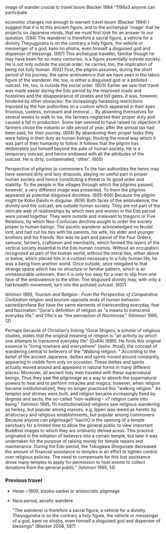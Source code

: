  image of wander crucial to travel boom Blacker 1984 ^1196a3
 anyone can participate 

economic changes not enough to warrant travel boom (Blacker 1984)
	I suggest that it is to this ancient figure, and to the archetypal 'image' that he projects on Japanese minds, that we must first look for an answer to our question. (594)
The wanderer is therefore a sacral figure, a vehicle for a divinity
	Theyugyosha is on the contrary a holy figure, the vehicle or messenger of a god, kami no shisha, even himself a disguised god and dispenser of blessings. (597)
	This archetypal traveller, familiar though he may have been for so many centuries, is a figure essentially outside society. He is not only outside the social order; he carries, too, the implication of being not fully human. (602)
	First, the pilgrim assumes, during the short period of his journey, the same ambivalence that we have seen in the taboo figure of the wanderer. He, too, is either a disguised god or a polluted outcast. He, too, is outside the social order. (603)
	Earlier we saw that travel was made easier during the Edo period by the improved roads and hostelries and the disappearance of pirates and toll gates. It was, however, hindered by other obstacles: the increasingly harassing restrictions imposed by the han authorities on a custom which appeared in their eyes frivolous, useless, extravant and immoral…. By absenting themselves for several weeks to walk to Ise, the farmers neglected their proper duty and caused a fall in production. Some han seemed to have raised no objection if farmers chose the nokanki or idle period of year, after the annual tax had been paid, for their journey. (604)
	By abandoning their proper tasks they were failing in their duty as human beings, flouting the moral way which it was part of their humanity to follow. It follows that the pilgrim has deliberately put himself beyond the pale of human society. He is a temporary outcast, and hence endowed with all the attributes of the outcast. He is dirty, contaminated, 'other'. (605)

Perspective of pilgrims to commoners
	To the han authorities the henro may have seemed dirty and lazy dropouts, playing no useful part in proper human society and hence constituting a threat to its good order and stability. To the people in the villages through which the pilgrims passed, however, a very different image was presented. To them the pilgrims appeared as potential disguised divinities. (605-606)
	Because the pilgrim might be Kobo Daishi in disguise. (606)
	Both faces of the ambivalence, the divinity and the outcast, are outside human society. They are not part of the intricate web of relationships by which men and women in the Edo period were joined together. They were outside and irrelevant to thegorin or Five Relations, by which Neo-Confucian doctrine sought to order the society proper to human beings. The ascetic wanderer acknowledged no feudal lord, and had cut his ties with his parents, his wife, his elder and younger brothers and his friends. Nor was he part and parcel of the Four Orders, samurai, farmers, craftsmen and merchants, which formed the layers of the vertical society essential to the Edo human cosmos. Without an occupation recognized as part of the human world, without the moral ties, either above or below, which placed him in a context necessary to a fully human life, he was a being from another world. Once outside, once relegated to that strange space which has no structure or familiar pattern, which is an unmeasurable unknown, then it is only too easy for a man to slip from one face of the ambivalence to the other. The disguised divinity may, with only a hairbreadth movement, turn into the polluted outcast. (607)




*Ishimori 1995, Tourism and Religion : From the Perspective of Comparative Civilization*
	religion and tourism opposite ends of human behavior: sacred/profane
	But have the same elements of transcending everyday, fear and fascination
	"Gorai's definition of religion as "a means to transcend everyday life," and Otto's as "the perception of Ntzminose." (Ishimori 1995, 12)

Perhaps because of Christian's linking
	"Gorai Shigeru, a scholar of religious studies, states that the original meaning of religion is "an activity by which one attempts to transcend everyday life" [GoRAi 1989]. He finds this original essence in "living nowhere and everywhere" (issho .fttzaD, the concept of wandering central to believers of the "Walking religion. " According to the belief of the ancient Japanese, deities and spirits moved around constantly, appearing in visible form only on occasion. These deities and spirits actually moved around and appeared in natural forms in many different places. Moreover, all ancient holy men traveled with these supernatural beings. Thus they saw the pilgrimage as a way to absorb the supernatural powers to heal and to perform miracles and magics; however, when religion became institutionalized, they no longer practiced this "walking religion." As temples and shrines were built, and religion became increasingly fixed by dogmas and sects, the so-called "non-walking - v7 religion came into being." (Ishimori 1995, 11)
	institutionalized religions saw religious wandering as heresy, but popular among masses. e.g, Ippen was iewed as heretic by aristocracy and religious establishments, but popular among commoners
Because anyone can pilgrimage?
	"kaichO is the opening of a temple sanctuary for a limited time to allow the general public to view important Buddhist images to which they are ordinarily denied acess. This practice originated in the initiation of believers into a certain temple, but later it was undertaken for the purpose of raising money for temple repairs and maintenance. During the Edo period, the Tokugawa Shogunate decreased the amount of financial assistance to temples in an effort to tighten control over religious policies. The need to compensate for this lost assistance drove many temples to apply for permission to host events to collect donations from the general public." (Ishimori 1995, 14)



### Previous travel

- Heian ~1600, kizoku-sankei or aristocratic pilgimage
- Nara period, ascetic wandere

	"The wanderer is therefore a sacral figure, a vehicle for a divinity.
	Theyugyosha is on the contrary a holy figure, the vehicle or messenger
	of a god, kami no shisha, even himself a disguised god and dispenser of blessings" (Blacker 2008, 587)